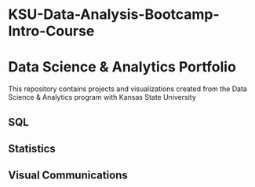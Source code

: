 # KSU-Data-Analysis-Bootcamp-Intro-Course
# Data Science & Analytics Portfolio
This repository contains projects and visualizations created from the Data
Science & Analytics program with Kansas State University
## SQL
## Statistics
## Visual Communications
